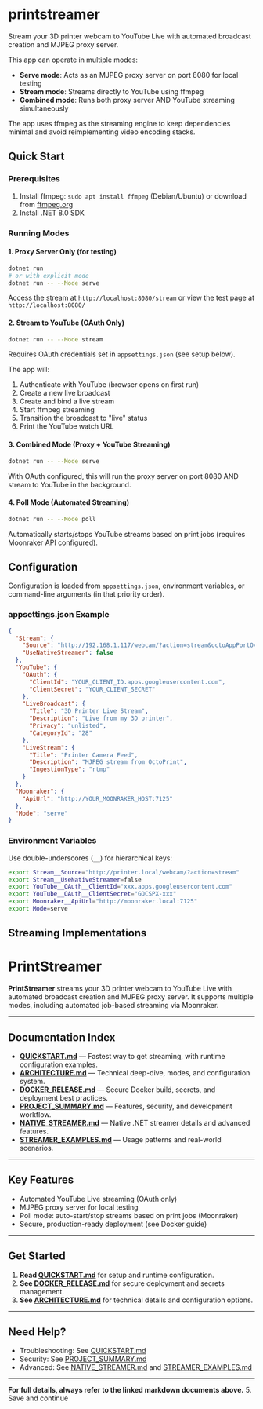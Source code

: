 # printstreamer

Stream your 3D printer webcam to YouTube Live with automated broadcast creation and MJPEG proxy server.

This app can operate in multiple modes:
- **Serve mode**: Acts as an MJPEG proxy server on port 8080 for local testing
- **Stream mode**: Streams directly to YouTube using ffmpeg
- **Combined mode**: Runs both proxy server AND YouTube streaming simultaneously

The app uses ffmpeg as the streaming engine to keep dependencies minimal and avoid reimplementing video encoding stacks.

## Quick Start

### Prerequisites
1. Install ffmpeg: `sudo apt install ffmpeg` (Debian/Ubuntu) or download from [ffmpeg.org](https://ffmpeg.org)
2. Install .NET 8.0 SDK

### Running Modes

#### 1. Proxy Server Only (for testing)
```bash
dotnet run
# or with explicit mode
dotnet run -- --Mode serve
```
Access the stream at `http://localhost:8080/stream` or view the test page at `http://localhost:8080/`


#### 2. Stream to YouTube (OAuth Only)
```bash
dotnet run -- --Mode stream
```
Requires OAuth credentials set in `appsettings.json` (see setup below). 

The app will:
1. Authenticate with YouTube (browser opens on first run)
2. Create a new live broadcast
3. Create and bind a live stream
4. Start ffmpeg streaming
5. Transition the broadcast to "live" status
6. Print the YouTube watch URL

#### 3. Combined Mode (Proxy + YouTube Streaming)
```bash
dotnet run -- --Mode serve
```
With OAuth configured, this will run the proxy server on port 8080 AND stream to YouTube in the background.

#### 4. Poll Mode (Automated Streaming)
```bash
dotnet run -- --Mode poll
```
Automatically starts/stops YouTube streams based on print jobs (requires Moonraker API configured).

## Configuration

Configuration is loaded from `appsettings.json`, environment variables, or command-line arguments (in that priority order).

### appsettings.json Example
```json
{
  "Stream": {
    "Source": "http://192.168.1.117/webcam/?action=stream&octoAppPortOverride=80&cacheBust=1759967901624",
    "UseNativeStreamer": false
  },
  "YouTube": {
    "OAuth": {
      "ClientId": "YOUR_CLIENT_ID.apps.googleusercontent.com",
      "ClientSecret": "YOUR_CLIENT_SECRET"
    },
    "LiveBroadcast": {
      "Title": "3D Printer Live Stream",
      "Description": "Live from my 3D printer",
      "Privacy": "unlisted",
      "CategoryId": "28"
    },
    "LiveStream": {
      "Title": "Printer Camera Feed",
      "Description": "MJPEG stream from OctoPrint",
      "IngestionType": "rtmp"
    }
  },
  "Moonraker": {
    "ApiUrl": "http://YOUR_MOONRAKER_HOST:7125"
  },
  "Mode": "serve"
}
```

### Environment Variables
Use double-underscores (`__`) for hierarchical keys:
```bash
export Stream__Source="http://printer.local/webcam/?action=stream"
export Stream__UseNativeStreamer=false
export YouTube__OAuth__ClientId="xxx.apps.googleusercontent.com"
export YouTube__OAuth__ClientSecret="GOCSPX-xxx"
export Moonraker__ApiUrl="http://moonraker.local:7125"
export Mode=serve
```

## Streaming Implementations
# PrintStreamer

**PrintStreamer** streams your 3D printer webcam to YouTube Live with automated broadcast creation and MJPEG proxy server. It supports multiple modes, including automated job-based streaming via Moonraker.

---

## Documentation Index

- **[QUICKSTART.md](./QUICKSTART.md)** — Fastest way to get streaming, with runtime configuration examples.
- **[ARCHITECTURE.md](./ARCHITECTURE.md)** — Technical deep-dive, modes, and configuration system.
- **[DOCKER_RELEASE.md](./DOCKER_RELEASE.md)** — Secure Docker build, secrets, and deployment best practices.
- **[PROJECT_SUMMARY.md](./PROJECT_SUMMARY.md)** — Features, security, and development workflow.
- **[NATIVE_STREAMER.md](./NATIVE_STREAMER.md)** — Native .NET streamer details and advanced features.
- **[STREAMER_EXAMPLES.md](./STREAMER_EXAMPLES.md)** — Usage patterns and real-world scenarios.

---

## Key Features

- Automated YouTube Live streaming (OAuth only)
- MJPEG proxy server for local testing
- Poll mode: auto-start/stop streams based on print jobs (Moonraker)
- Secure, production-ready deployment (see Docker guide)

---

## Get Started

1. **Read [QUICKSTART.md](./QUICKSTART.md)** for setup and runtime configuration.
2. **See [DOCKER_RELEASE.md](./DOCKER_RELEASE.md)** for secure deployment and secrets management.
3. **See [ARCHITECTURE.md](./ARCHITECTURE.md)** for technical details and configuration options.

---

## Need Help?

- Troubleshooting: See [QUICKSTART.md](./QUICKSTART.md#quick-troubleshooting)
- Security: See [PROJECT_SUMMARY.md](./PROJECT_SUMMARY.md#security-notes)
- Advanced: See [NATIVE_STREAMER.md](./NATIVE_STREAMER.md) and [STREAMER_EXAMPLES.md](./STREAMER_EXAMPLES.md)

---

**For full details, always refer to the linked markdown documents above.**
5. Save and continue


